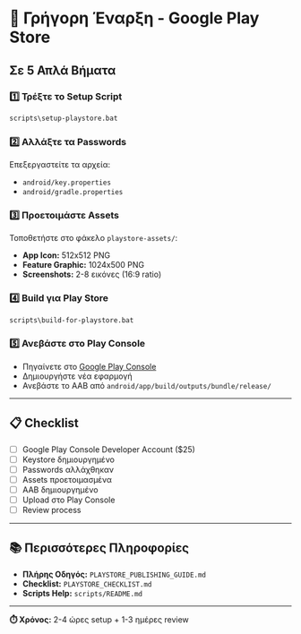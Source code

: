 # 🚀 Γρήγορη Έναρξη - Google Play Store

## Σε 5 Απλά Βήματα

### 1️⃣ Τρέξτε το Setup Script
```bash
scripts\setup-playstore.bat
```

### 2️⃣ Αλλάξτε τα Passwords
Επεξεργαστείτε τα αρχεία:
- `android/key.properties`
- `android/gradle.properties`

### 3️⃣ Προετοιμάστε Assets
Τοποθετήστε στο φάκελο `playstore-assets/`:
- **App Icon:** 512x512 PNG
- **Feature Graphic:** 1024x500 PNG  
- **Screenshots:** 2-8 εικόνες (16:9 ratio)

### 4️⃣ Build για Play Store
```bash
scripts\build-for-playstore.bat
```

### 5️⃣ Ανεβάστε στο Play Console
- Πηγαίνετε στο [Google Play Console](https://play.google.com/console)
- Δημιουργήστε νέα εφαρμογή
- Ανεβάστε το AAB από `android/app/build/outputs/bundle/release/`

---

## 📋 Checklist

- [ ] Google Play Console Developer Account ($25)
- [ ] Keystore δημιουργημένο
- [ ] Passwords αλλάχθηκαν
- [ ] Assets προετοιμασμένα
- [ ] AAB δημιουργημένο
- [ ] Upload στο Play Console
- [ ] Review process

---

## 📚 Περισσότερες Πληροφορίες

- **Πλήρης Οδηγός:** `PLAYSTORE_PUBLISHING_GUIDE.md`
- **Checklist:** `PLAYSTORE_CHECKLIST.md`
- **Scripts Help:** `scripts/README.md`

---

**⏱️ Χρόνος:** 2-4 ώρες setup + 1-3 ημέρες review
